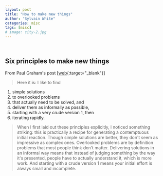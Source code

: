 ```yaml
---
layout: post
title: "How to make new things"
author: "Sylvain White"
categories: misc
tags: [misc]
# image: city-2.jpg
---
```

<br/>

## Six principles to make new things

From Paul Graham's post [[web](http://www.paulgraham.com/newthings.html){:target="_blank"}]

> Here it is: I like to find 
1. simple solutions 
2. to overlooked problems 
3. that actually need to be solved, and 
4. deliver them as informally as possible, 
5. starting with a very crude version 1, then 
6. iterating rapidly.

> When I first laid out these principles explicitly, I noticed something striking: this is practically a recipe for generating a contemptuous initial reaction. Though simple solutions are better, they don't seem as impressive as complex ones. Overlooked problems are by definition problems that most people think don't matter. Delivering solutions in an informal way means that instead of judging something by the way it's presented, people have to actually understand it, which is more work. And starting with a crude version 1 means your initial effort is always small and incomplete.
